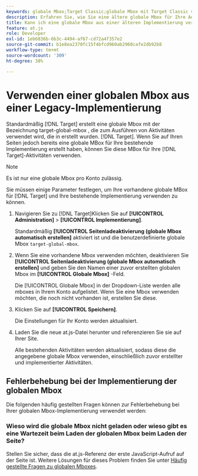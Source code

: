 ```yaml
---
keywords: globale Mbox;Target Classic;globale Mbox mit Target Classic verwenden
description: Erfahren Sie, wie Sie eine ältere globale Mbox für Ihre Adobe verwenden. [!DNL Target] Aktivitäten , wenn Sie bereits eine globale Mbox für Ihre älteren Implementierungen auf Ihren Seiten erstellt haben.
title: Kann ich eine globale Mbox aus einer älteren Implementierung verwenden?
feature: at.js
role: Developer
exl-id: 1eb6836b-6b3c-4494-af67-cd72a4f357e2
source-git-commit: b1e8ea2370fc15f4bfcd960ab2960cafe2db92b8
workflow-type: tm+mt
source-wordcount: '309'
ht-degree: 38%

---
```


# Verwenden einer globalen Mbox aus einer Legacy-Implementierung

Standardmäßig [!DNL Target] erstellt eine globale Mbox mit der Bezeichnung target-global-mbox , die zum Ausführen von Aktivitäten verwendet wird, die in erstellt wurden. [!DNL Target]. Wenn Sie auf Ihren Seiten jedoch bereits eine globale MBox für Ihre bestehende Implementierung erstellt haben, können Sie diese MBox für Ihre [!DNL Target]-Aktivitäten verwenden.

>[!NOTE]
>
>Es ist nur eine globale Mbox pro Konto zulässig.

Sie müssen einige Parameter festlegen, um Ihre vorhandene globale MBox für [!DNL Target] und Ihre bestehende Implementierung verwenden zu können.

1. Navigieren Sie zu [!DNL Target]Klicken Sie auf **[!UICONTROL Administration]** > **[!UICONTROL Implementierung]**.

   Standardmäßig **[!UICONTROL Seitenladeaktivierung (globale Mbox automatisch erstellen]** aktiviert ist und die benutzerdefinierte globale Mbox `target-global-mbox`.

1. Wenn Sie eine vorhandene Mbox verwenden möchten, deaktivieren Sie **[!UICONTROL Seitenladeaktivierung (globale Mbox automatisch erstellen]** und geben Sie den Namen einer zuvor erstellten globalen Mbox im **[!UICONTROL Globale Mbox]** -Feld.

   Die [!UICONTROL Globale Mbox] in der Dropdown-Liste werden alle mboxes in Ihrem Konto aufgelistet. Wenn Sie eine Mbox verwenden möchten, die noch nicht vorhanden ist, erstellen Sie diese.

1. Klicken Sie auf **[!UICONTROL Speichern]**.

   Die Einstellungen für Ihr Konto werden aktualisiert.

1. Laden Sie die neue at.js-Datei herunter und referenzieren Sie sie auf Ihrer Site.

   Alle bestehenden Aktivitäten werden aktualisiert, sodass diese die angegebene globale Mbox verwenden, einschließlich zuvor erstellter und implementierter Aktivitäten.

## Fehlerbehebung bei der Implementierung der globalen Mbox

Die folgenden häufig gestellten Fragen können zur Fehlerbehebung bei Ihrer globalen Mbox-Implementierung verwendet werden:

### Wieso wird die globale Mbox nicht geladen oder wieso gibt es eine Wartezeit beim Laden der globalen Mbox beim Laden der Seite?

Stellen Sie sicher, dass die at.js-Referenz der erste JavaScript-Aufruf auf der Seite ist. Weitere Lösungen für dieses Problem finden Sie unter [Häufig gestellte Fragen zu globalen Mboxes](https://developer.adobe.com/target/implement/client-side/atjs/global-mbox/global-mbox-faq/).
